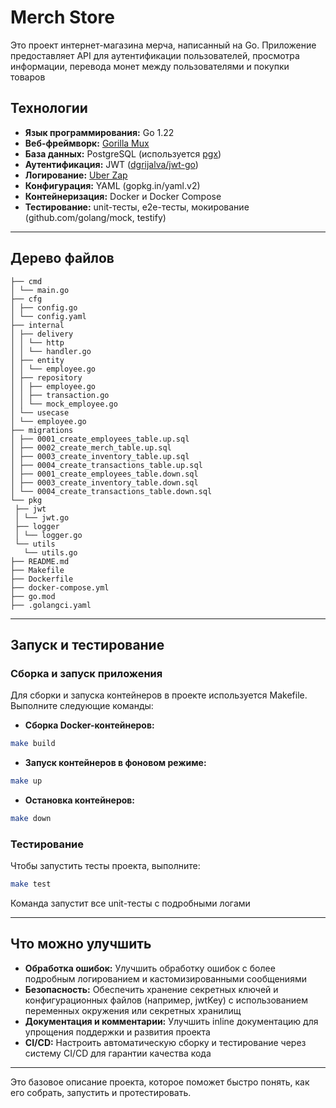 # Merch Store

Это проект интернет-магазина мерча, написанный на Go. Приложение предоставляет API для аутентификации пользователей, просмотра информации, перевода монет между пользователями и покупки товаров

## Технологии

- **Язык программирования:** Go 1.22
- **Веб-фреймворк:** [Gorilla Mux](https://github.com/gorilla/mux)
- **База данных:** PostgreSQL (используется [pgx](https://github.com/jackc/pgx))
- **Аутентификация:** JWT ([dgrijalva/jwt-go](https://github.com/dgrijalva/jwt-go))
- **Логирование:** [Uber Zap](https://github.com/uber-go/zap)
- **Конфигурация:** YAML (gopkg.in/yaml.v2)
- **Контейнеризация:** Docker и Docker Compose
- **Тестирование:** unit-тесты, e2e-тесты, мокирование (github.com/golang/mock, testify)

---

## Дерево файлов

 ```
├── cmd
│ └── main.go
├── cfg
│ ├── config.go
│ └── config.yaml
├── internal
│ ├── delivery
│ │ └── http
│ │ └── handler.go
│ ├── entity
│ │ └── employee.go
│ ├── repository
│ │ ├── employee.go
│ │ ├── transaction.go
│ │ └── mock_employee.go
│ └── usecase
│ └── employee.go
├── migrations
│ ├── 0001_create_employees_table.up.sql
│ ├── 0002_create_merch_table.up.sql
│ ├── 0003_create_inventory_table.up.sql
│ ├── 0004_create_transactions_table.up.sql
│ ├── 0001_create_employees_table.down.sql
│ ├── 0003_create_inventory_table.down.sql
│ └── 0004_create_transactions_table.down.sql
└── pkg
  ├── jwt
  │ └── jwt.go
  ├── logger
  │ └── logger.go
  └── utils
    └── utils.go
├── README.md
├── Makefile
├── Dockerfile
├── docker-compose.yml
├── go.mod
├── .golangci.yaml
```

---

## Запуск и тестирование

### Сборка и запуск приложения
Для сборки и запуска контейнеров в проекте используется Makefile. Выполните следующие команды:

- **Сборка Docker-контейнеров:**
```bash
make build
```
- **Запуск контейнеров в фоновом режиме:**
```bash
make up
```
- **Остановка контейнеров:**
``` bash
make down
```

### Тестирование

Чтобы запустить тесты проекта, выполните:
``` bash
make test
```
Команда запустит все unit-тесты с подробными логами

---

## Что можно улучшить

- **Обработка ошибок:** Улучшить обработку ошибок с более подробным логированием и кастомизированными сообщениями
- **Безопасность:** Обеспечить хранение секретных ключей и конфигурационных файлов (например, jwtKey) с использованием переменных окружения или секретных хранилищ
- **Документация и комментарии:** Улучшить inline документацию для упрощения поддержки и развития проекта
- **CI/CD:** Настроить автоматическую сборку и тестирование через систему CI/CD для гарантии качества кода

---

Это базовое описание проекта, которое поможет быстро понять, как его собрать, запустить и протестировать.